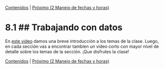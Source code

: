 [Contenidos](../Contenidos.md) \| [Próximo (2 Manejo de fechas y horas)](02_Fechas.md)

# 8.1 ## Trabajando con datos

En [este video](https://youtu.be/exTngw8oOp0) damos una breve introducción a los temas de la clase. Luego, en cada sección vas a encontrar tambíen un video corto con mayor nivel de detalle sobre los temas de la sección. ¡Que disfrutes la clase!

[Contenidos](../Contenidos.md) \| [Próximo (2 Manejo de fechas y horas)](02_Fechas.md)

